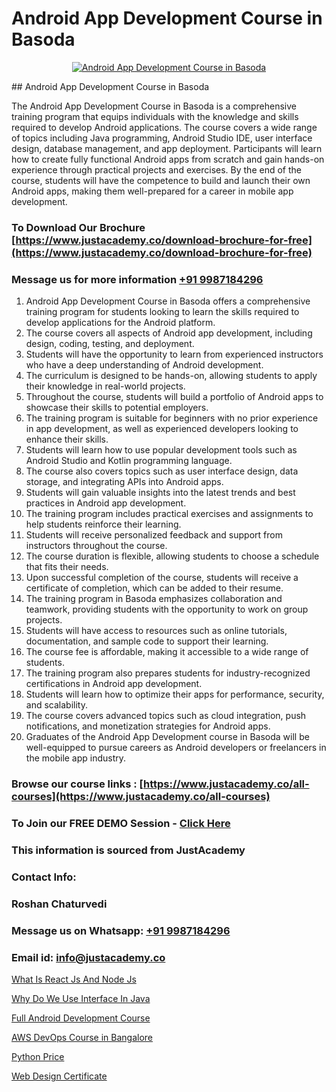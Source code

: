 # Android App Development Course in Basoda

<p align="center">
  <a href="https://justacademy.co/course-detail/android-app-development">
    <img src="https://justacademy.co/storage2/course_image/1676635923_course_image.webp" alt="Android App Development Course in Basoda">
  </a>
</p>
## Android App Development Course in Basoda

The Android App Development Course in Basoda is a comprehensive training program that equips individuals with the knowledge and skills required to develop Android applications. The course covers a wide range of topics including Java programming, Android Studio IDE, user interface design, database management, and app deployment. Participants will learn how to create fully functional Android apps from scratch and gain hands-on experience through practical projects and exercises. By the end of the course, students will have the competence to build and launch their own Android apps, making them well-prepared for a career in mobile app development.
### To Download Our Brochure [https://www.justacademy.co/download-brochure-for-free](https://www.justacademy.co/download-brochure-for-free)
### Message us for more information [+91 9987184296](https://api.whatsapp.com/send?phone=919987184296)
1) Android App Development Course in Basoda offers a comprehensive training program for students looking to learn the skills required to develop applications for the Android platform.
2) The course covers all aspects of Android app development, including design, coding, testing, and deployment.
3) Students will have the opportunity to learn from experienced instructors who have a deep understanding of Android development.
4) The curriculum is designed to be hands-on, allowing students to apply their knowledge in real-world projects.
5) Throughout the course, students will build a portfolio of Android apps to showcase their skills to potential employers.
6) The training program is suitable for beginners with no prior experience in app development, as well as experienced developers looking to enhance their skills.
7) Students will learn how to use popular development tools such as Android Studio and Kotlin programming language.
8) The course also covers topics such as user interface design, data storage, and integrating APIs into Android apps.
9) Students will gain valuable insights into the latest trends and best practices in Android app development.
10) The training program includes practical exercises and assignments to help students reinforce their learning.
11) Students will receive personalized feedback and support from instructors throughout the course.
12) The course duration is flexible, allowing students to choose a schedule that fits their needs.
13) Upon successful completion of the course, students will receive a certificate of completion, which can be added to their resume.
14) The training program in Basoda emphasizes collaboration and teamwork, providing students with the opportunity to work on group projects.
15) Students will have access to resources such as online tutorials, documentation, and sample code to support their learning.
16) The course fee is affordable, making it accessible to a wide range of students.
17) The training program also prepares students for industry-recognized certifications in Android app development.
18) Students will learn how to optimize their apps for performance, security, and scalability.
19) The course covers advanced topics such as cloud integration, push notifications, and monetization strategies for Android apps.
20) Graduates of the Android App Development course in Basoda will be well-equipped to pursue careers as Android developers or freelancers in the mobile app industry.

### Browse our course links : [https://www.justacademy.co/all-courses](https://www.justacademy.co/all-courses) 
### To Join our FREE DEMO Session - [Click Here](https://www.justacademy.co/register-for-course-demo)


### This information is sourced from JustAcademy
### Contact Info:
### Roshan Chaturvedi
### Message us on Whatsapp: [+91 9987184296](https://api.whatsapp.com/send?phone=919987184296)
### Email id: [info@justacademy.co](mailto:info@justacademy.co)
                
[What Is React Js And Node Js](https://www.linkedin.com/pulse/what-react-js-node-justacademy-berlin-e6nlc?trackingId=lswsGoCtfc%2BqgQz7YlWwTQ%3D%3D&lipi=urn%3Ali%3Apage%3Ad_flagship3_company_admin%3BYf0bh%2BAUR9ioxIsyYDfCpA%3D%3D)

[Why Do We Use Interface In Java](https://www.linkedin.com/pulse/why-do-we-use-interface-java-justacademy-brisbane-nadwe?trackingId=LylJsTHxz6bq3FEwazMj7A%3D%3D&lipi=urn%3Ali%3Apage%3Ad_flagship3_company_admin%3Bg2rksucGRY2lUjxOm9ICQw%3D%3D)

[Full Android Development Course](https://medium.com/@mistersumit961/full-android-development-course-884f7e91e36d)

[AWS DevOps Course in Bangalore](https://medium.com/@justacademytraining/aws-devops-course-in-bangalore-4c3f1e270934)

[Python Price](https://justacademyin.github.io/justacademy/python-price)

[Web Design Certificate](https://justacademyin.github.io/justacademy/web-design-certificate)

